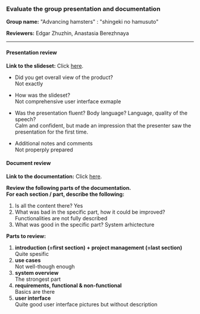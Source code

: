 ### Evaluate the group presentation and documentation

**Group name:** "Advancing hamsters" : "shingeki no hamusuto"

**Reviewers:** Edgar Zhuzhin, Anastasia Berezhnaya

---
#### Presentation review

**Link to the slideset:** Click [here](https://tuubi.metropolia.fi/portal/en/group/tuubi/etusivu/yleiset-tyokalut/tyotilat?p_p_id=Workspaces_WAR_workspaces&p_p_lifecycle=2&p_p_state=normal&p_p_mode=view&p_p_cacheability=cacheLevelPage&p_p_col_id=column-1&p_p_col_count=1&_Workspaces_WAR_workspaces_resource=downloadFile&_Workspaces_WAR_workspaces_nodeRef=workspace%3A%2F%2FSpacesStore%2F979e3a79-6f83-4303-af1c-0f338f88a227&_Workspaces_WAR_workspaces_checkAssignmentPermissions=true&_Workspaces_WAR_workspaces_workspaceId=213942300&_Workspaces_WAR_workspaces_tab=assignments&_Workspaces_WAR_workspaces_answerId=224265820&_Workspaces_WAR_workspaces_view=assessAnswer&_Workspaces_WAR_workspaces_assignmentId=223281183 "Slideset").
* Did you get overall view of the product?  
  Not exactly

* How was the slideset?  
  Not comprehensive user interface exmaple

* Was the presentation fluent? Body language? Language, quality of the speech?  
  Calm and confident, but made an impression that the presenter saw the presentation for the first time.
 
* Additional notes and comments  
  Not properply prepared 

#### Document review

**Link to the documentation:** Click [here](https://github.com/morwinyon/sip/blob/master/Project.md "Documentation").

**Review the following parts of the documentation.**<BR/>
**For each section / part, describe the following:**

1. Is all the content there?
 Yes
2. What was bad in the specific part, how it could be improved?
 Functionalities are not fully described
3. What was good in the specific part?
 System arhictecture


**Parts to review:**

1. **introduction (=first section) + project management (=last section)**  
  Quite spesific
1. **use cases**  
  Not well-though enough
1. **system overview**  
  The strongest part
1. **requirements, functional & non-functional**  
  Basics are there
1. **user interface**  
  Quite good user interface pictures but without description

